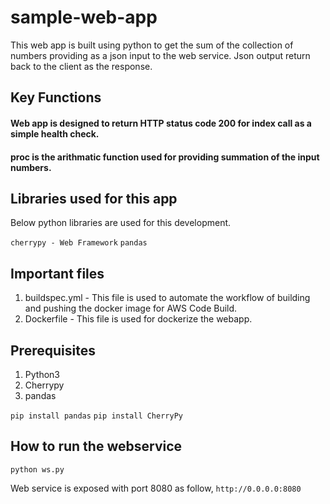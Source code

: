 # sample-web-app
This web app is built using python to get the sum of the collection of numbers providing as a json input to the web service. Json output return back to the client as the response. 

## Key Functions

#### Web app is designed to return HTTP status code 200 for index call as a simple health check. 

#### proc is the arithmatic function used for providing summation of the input numbers. 

## Libraries used for this app

Below python libraries are used for this development.

```cherrypy - Web Framework```
```pandas```

## Important files

1. buildspec.yml - This file is used to automate the workflow of building and pushing the docker image for AWS Code Build.
2. Dockerfile - This file is used for dockerize the webapp.

## Prerequisites

1. Python3
2. Cherrypy
3. pandas

```pip install pandas```
```pip install CherryPy```

## How to run the webservice

```python ws.py```

Web service is exposed with port 8080 as follow,
```http://0.0.0.0:8080```


